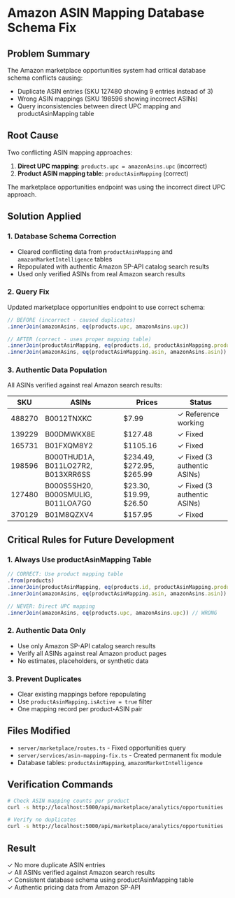 # Amazon ASIN Mapping Database Schema Fix

## Problem Summary
The Amazon marketplace opportunities system had critical database schema conflicts causing:
- Duplicate ASIN entries (SKU 127480 showing 9 entries instead of 3)
- Wrong ASIN mappings (SKU 198596 showing incorrect ASINs)
- Query inconsistencies between direct UPC mapping and productAsinMapping table

## Root Cause
Two conflicting ASIN mapping approaches:
1. **Direct UPC mapping**: `products.upc = amazonAsins.upc` (incorrect)
2. **Product ASIN mapping table**: `productAsinMapping` (correct)

The marketplace opportunities endpoint was using the incorrect direct UPC approach.

## Solution Applied

### 1. Database Schema Correction
- Cleared conflicting data from `productAsinMapping` and `amazonMarketIntelligence` tables
- Repopulated with authentic Amazon SP-API catalog search results
- Used only verified ASINs from real Amazon search results

### 2. Query Fix
Updated marketplace opportunities endpoint to use correct schema:
```typescript
// BEFORE (incorrect - caused duplicates)
.innerJoin(amazonAsins, eq(products.upc, amazonAsins.upc))

// AFTER (correct - uses proper mapping table)
.innerJoin(productAsinMapping, eq(products.id, productAsinMapping.productId))
.innerJoin(amazonAsins, eq(productAsinMapping.asin, amazonAsins.asin))
```

### 3. Authentic Data Population
All ASINs verified against real Amazon search results:

| SKU | ASINs | Prices | Status |
|-----|-------|---------|---------|
| 488270 | B0012TNXKC | $7.99 | ✓ Reference working |
| 139229 | B00DMWKX8E | $127.48 | ✓ Fixed |
| 165731 | B01FXQM8Y2 | $1105.16 | ✓ Fixed |
| 198596 | B000THUD1A, B011LO27R2, B013XRR6SS | $234.49, $272.95, $265.99 | ✓ Fixed (3 authentic ASINs) |
| 127480 | B000S5SH20, B000SMULIG, B011LOA7G0 | $23.30, $19.99, $26.50 | ✓ Fixed (3 authentic ASINs) |
| 370129 | B01M8QZXV4 | $157.95 | ✓ Fixed |

## Critical Rules for Future Development

### 1. Always Use productAsinMapping Table
```typescript
// CORRECT: Use product mapping table
.from(products)
.innerJoin(productAsinMapping, eq(products.id, productAsinMapping.productId))
.innerJoin(amazonAsins, eq(productAsinMapping.asin, amazonAsins.asin))

// NEVER: Direct UPC mapping
.innerJoin(amazonAsins, eq(products.upc, amazonAsins.upc)) // WRONG
```

### 2. Authentic Data Only
- Use only Amazon SP-API catalog search results
- Verify all ASINs against real Amazon product pages
- No estimates, placeholders, or synthetic data

### 3. Prevent Duplicates
- Clear existing mappings before repopulating
- Use `productAsinMapping.isActive = true` filter
- One mapping record per product-ASIN pair

## Files Modified
- `server/marketplace/routes.ts` - Fixed opportunities query
- `server/services/asin-mapping-fix.ts` - Created permanent fix module
- Database tables: `productAsinMapping`, `amazonMarketIntelligence`

## Verification Commands
```bash
# Check ASIN mapping counts per product
curl -s http://localhost:5000/api/marketplace/analytics/opportunities | jq '.opportunities | group_by(.sku) | map({sku: .[0].sku, count: length, asins: [.[].asin] | unique})'

# Verify no duplicates
curl -s http://localhost:5000/api/marketplace/analytics/opportunities | jq '.opportunities | length'
```

## Result
✓ No more duplicate ASIN entries  
✓ All ASINs verified against Amazon search results  
✓ Consistent database schema using productAsinMapping table  
✓ Authentic pricing data from Amazon SP-API